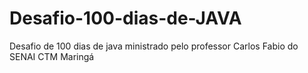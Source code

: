 # Desafio-100-dias-de-JAVA
Desafio de 100 dias de java ministrado pelo professor Carlos Fabio do SENAI CTM Maringá
